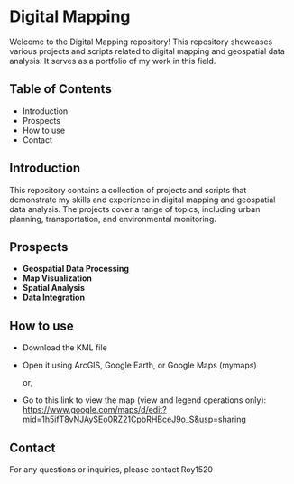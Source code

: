 # Digital Mapping

Welcome to the Digital Mapping repository! This repository showcases various projects and scripts related to digital mapping and geospatial data analysis. It serves as a portfolio of my work in this field.

## Table of Contents

- Introduction
- Prospects
- How to use
- Contact

## Introduction

This repository contains a collection of projects and scripts that demonstrate my skills and experience in digital mapping and geospatial data analysis. The projects cover a range of topics, including urban planning, transportation, and environmental monitoring.

## Prospects

- **Geospatial Data Processing**
- **Map Visualization**
- **Spatial Analysis**
- **Data Integration**

## How to use
- Download the KML file
- Open it using ArcGIS, Google Earth, or Google Maps (mymaps)

  or,
- Go to this link to view the map (view and legend operations only): https://www.google.com/maps/d/edit?mid=1h5ifT8vNJAySEo0RZ21CpbRHBceJ9o_S&usp=sharing
  
## Contact
For any questions or inquiries, please contact Roy1520
